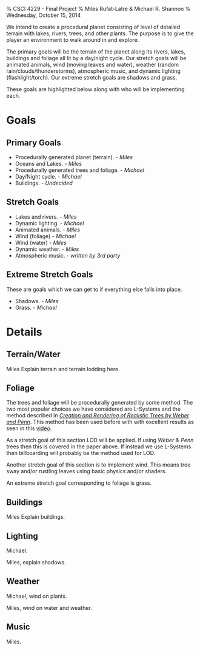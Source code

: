 % CSCI 4229 - Final Project
% Miles Rufat-Latre & Michael R. Shannon
% Wednesday, October 15, 2014


We intend to create a procedural planet consisting of level of detailed terrain
with lakes, rivers, trees, and other plants.  The purpose is to give the player
an environment to walk around in and explore.

The primary goals will be the terrain of the planet along its rivers, lakes,
buildings and foliage all lit by a day/night cycle.  Our stretch goals will be
animated animals, wind (moving leaves and water), weather (random
rain/clouds/thunderstorms), atmospheric music, and dynamic lighting
(flashlight/torch).  Our extreme stretch goals are shadows and grass.

These goals are highlighted below along with who will be implementing each.


Goals
=====

Primary Goals
-------------

+ Procedurally generated planet (terrain). - _Miles_
+ Oceans and Lakes. - _Miles_
+ Procedurally generated trees and foliage. - _Michael_
+ Day/Night cycle. - _Michael_
+ Buildings. - _Undecided_




Stretch Goals
-------------

+ Lakes and rivers. - _Miles_
+ Dynamic lighting. - _Michael_
+ Animated animals. - _Miles_
+ Wind (foliage) - _Michael_
+ Wind (water) - _Miles_
+ Dynamic weather. - _Miles_
+ Atmospheric music. - _written by 3rd party_




Extreme Stretch Goals
---------------------

These are goals which we can get to if everything else falls into place.

+ Shadows. - _Miles_
+ Grass. - _Michael_





Details
=======



Terrain/Water
-------------

Miles
Explain terrain and terrain lodding here.



Foliage
-------

The trees and foliage will be procedurally generated by some method.  The two
most popular choices we have considered are L-Systems and the method described in 
_[Creation and Rendering of Realistic Trees by Weber and Penn](http://www.cs.duke.edu/courses/fall02/cps124/resources/p119-weber.pdf)_. 
This method has been used before with with excellent results as seen in this 
[video](http://www.youtube.com/watch?v=9N0N6hxqOUQ).

As a stretch goal of this section LOD will be applied.  If using _Weber & Penn_ trees
then this is covered in the paper above.  If instead we use L-Systems then
billboarding will probably be the method used for LOD.

Another stretch goal of this section is to implement wind.  This means tree sway
and/or rustling leaves using basic physics and/or shaders.

An extreme stretch goal corresponding to foliage is grass.



Buildings
---------

Miles
Explain buildings.



Lighting
--------

Michael.


Miles, explain shadows.




Weather
-------

Michael, wind on plants.

Miles, wind on water and weather.




Music
-----

Miles.



